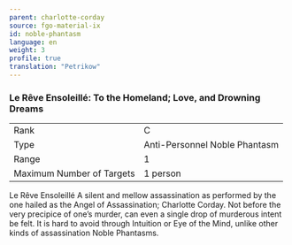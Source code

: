 ```yaml
---
parent: charlotte-corday
source: fgo-material-ix
id: noble-phantasm
language: en
weight: 3
profile: true
translation: "Petrikow"
---
```


### Le Rêve Ensoleillé: To the Homeland; Love, and Drowning Dreams

<table>
  <tr><td>Rank</td><td>C</td></tr>
  <tr><td>Type</td><td>Anti-Personnel Noble Phantasm</td></tr>
  <tr><td>Range</td><td>1</td></tr>
  <tr><td>Maximum Number of Targets</td><td>1 person</td></tr>
</table>

Le Rêve Ensoleillé
A silent and mellow assassination as performed by the one hailed as the Angel of Assassination; Charlotte Corday.
Not before the very precipice of one’s murder, can even a single drop of murderous intent be felt.
It is hard to avoid through Intuition or Eye of the Mind, unlike other kinds of assassination Noble Phantasms.
